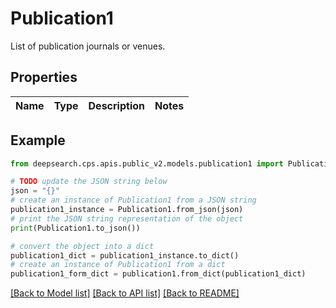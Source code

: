 # Publication1

List of publication journals or venues.

## Properties

Name | Type | Description | Notes
------------ | ------------- | ------------- | -------------

## Example

```python
from deepsearch.cps.apis.public_v2.models.publication1 import Publication1

# TODO update the JSON string below
json = "{}"
# create an instance of Publication1 from a JSON string
publication1_instance = Publication1.from_json(json)
# print the JSON string representation of the object
print(Publication1.to_json())

# convert the object into a dict
publication1_dict = publication1_instance.to_dict()
# create an instance of Publication1 from a dict
publication1_form_dict = publication1.from_dict(publication1_dict)
```
[[Back to Model list]](../README.md#documentation-for-models) [[Back to API list]](../README.md#documentation-for-api-endpoints) [[Back to README]](../README.md)


